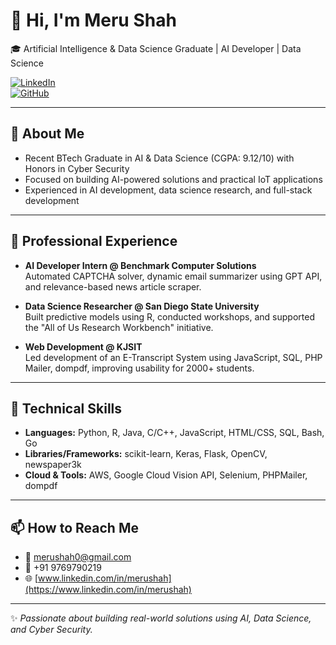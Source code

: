 # 👋 Hi, I'm Meru Shah  

🎓 Artificial Intelligence & Data Science Graduate | AI Developer | Data Science   

[![LinkedIn](https://img.shields.io/badge/LinkedIn-merushah-blue?logo=linkedin)](https://www.linkedin.com/in/merushah)  
[![GitHub](https://img.shields.io/badge/GitHub-Merushah-black?logo=github)](https://github.com/Merushah)  

---

## 🌟 About Me  

- Recent BTech Graduate in AI & Data Science (CGPA: 9.12/10) with Honors in Cyber Security  
- Focused on building AI-powered solutions and practical IoT applications  
- Experienced in AI development, data science research, and full-stack development  

---

## 💼 Professional Experience  

- **AI Developer Intern @ Benchmark Computer Solutions**  
  Automated CAPTCHA solver, dynamic email summarizer using GPT API, and relevance-based news article scraper.

- **Data Science Researcher @ San Diego State University**  
  Built predictive models using R, conducted workshops, and supported the "All of Us Research Workbench" initiative.

- **Web Development @ KJSIT**  
  Led development of an E-Transcript System using JavaScript, SQL, PHP Mailer, dompdf, improving usability for 2000+ students.

---

## 🔧 Technical Skills  

- **Languages:** Python, R, Java, C/C++, JavaScript, HTML/CSS, SQL, Bash, Go  
- **Libraries/Frameworks:** scikit-learn, Keras, Flask, OpenCV, newspaper3k  
- **Cloud & Tools:** AWS, Google Cloud Vision API, Selenium, PHPMailer, dompdf  

---

## 📫 How to Reach Me  

- 📧 merushah0@gmail.com  
- 📱 +91 9769790219  
- 🌐 [www.linkedin.com/in/merushah](https://www.linkedin.com/in/merushah)  

---

✨ _Passionate about building real-world solutions using AI, Data Science, and Cyber Security._  
